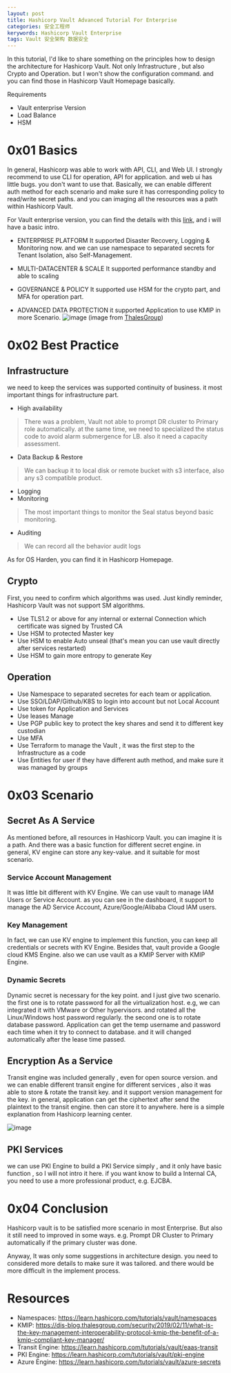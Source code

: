 ```yaml
---
layout: post
title: Hashicorp Vault Advanced Tutorial For Enterprise
categories: 安全工程师
kerywords: Hashicorp Vault Enterprise
tags: Vault 安全架构 数据安全
---
```


In this tutorial, I'd like to share something on the principles how to design the architecture for Hashicorp Vault. Not only Infrastructure , but also Crypto and Operation. but I won't show the configuration command. and you can find those in Hashicorp Vault Homepage basically.

Requirements
* Vault enterprise Version
* Load Balance
* HSM

# 0x01 Basics

In general, Hashicorp was able to work with API, CLI, and Web UI.  I strongly recommend to use CLI for operation, API for application. and web ui has little bugs. you don't want to use that.  Basically, we can enable different auth method for each scenario and make sure it has corresponding  policy to read/write secret paths. and you can imaging  all the resources was a path within Hashicorp Vault.

For Vault enterprise version, you can find the details with this [link](https://www.hashicorp.com/products/vault/pricing), and i will have a basic intro.

* ENTERPRISE PLATFORM
It supported Disaster Recovery,  Logging & Monitoring now.  and we can use namespace to separated secrets for Tenant Isolation, also Self-Management.

* MULTI-DATACENTER & SCALE
It supported performance standby and able to scaling 

* GOVERNANCE & POLICY
It supported use HSM for the crypto part, and MFA for operation part.

* ADVANCED DATA PROTECTION
it supported Application to use KMIP in more Scenario.
![image](https://img.iami.xyz/images/110409935-083b1580-80c3-11eb-85ca-93dd3ccdfcaa.png)
(image from [ThalesGroup](https://dis-blog.thalesgroup.com/security/2019/02/11/what-is-the-key-management-interoperability-protocol-kmip-the-benefit-of-a-kmip-compliant-key-manager/))

# 0x02 Best Practice

## Infrastructure

we need to keep the services  was supported continuity of business.  it most important things for infrastructure part.

* High availability 
> There was a problem, Vault not able to prompt DR cluster to Primary role automatically. at the same time, we need to specialized the status code to avoid alarm submergence for LB.  also it need a capacity assessment.
* Data Backup & Restore
> We can backup it to  local disk or remote bucket with s3 interface, also any s3 compatible product.
* Logging
* Monitoring
> The most important things to monitor the Seal status beyond basic monitoring.
* Auditing
> We can record all the behavior audit logs

As for OS Harden, you can find it in Hashicorp Homepage.

## Crypto

First, you need to confirm which  algorithms was used.  Just kindly reminder, Hashicorp Vault was not support SM algorithms.
* Use TLS1.2 or above for any internal or external Connection which certificate was signed by Trusted CA
* Use HSM to protected Master key 
* Use HSM to enable Auto unseal (that's mean you can use vault directly  after services restarted) 
* Use HSM to gain more entropy to generate Key


## Operation

* Use Namespace to separated  secretes for each team or application.
* Use SSO/LDAP/Github/K8S to login into account but not  Local Account
* Use token for Application and Services
* Use leases Manage
* Use PGP public key to protect the  key shares and send it to different key custodian
* Use MFA
* Use Terraform to manage the Vault , it was the first step to the Infrastructure as a code
* Use Entities for user if they have different auth method, and make sure it was managed by groups 

# 0x03 Scenario

## Secret As A Service
As mentioned before, all resources in Hashicorp Vault. you can imagine it is a path.  And there was a basic function  for  different secret engine. in general, KV engine can store any key-value.  and it suitable  for most scenario.   

### Service Account Management 
It was little bit different with KV Engine.  We can use vault to manage IAM Users or Service Account. as you can see in the dashboard, it support to manage the AD Service Account, Azure/Google/Alibaba Cloud IAM users. 

### Key Management 
In fact, we can use KV engine to implement this function, you can keep all credentials or secrets with KV Engine.  Besides that, vault provide a Google cloud KMS Engine.  also we can use vault as a KMIP Server with KMIP Engine. 

### Dynamic Secrets
Dynamic secret  is necessary for the key point. and I just give two scenario.  the first one is to rotate password for all the virtualization host.  e.g, we can integrated it with VMware or Other hypervisors. and rotated all the Linux/Windows host password regularly.  the second one is to rotate database password.  Application can get the temp username and password  each time when it try to connect  to database.  and it will changed automatically  after the lease time passed.

## Encryption As a Service
Transit engine was included generally ,  even for open source version. and we can enable different transit engine for different services , also it was able to store & rotate the transit key.  and it support version management for the key.  in general,  application can get the ciphertext after send the plaintext to the transit engine. then can store it to anywhere.  here is a simple explanation from Hashicorp learning center. 

![image](https://img.iami.xyz/images/110428807-ddfa4f80-80e4-11eb-9d2e-d7ed2ba5d26e.png)

## PKI Services 
we can use PKI Engine to build a  PKI Service simply , and it only have basic function , so I will not intro it here. if you want know to build a Internal CA, you need to use a more professional product, e.g. EJCBA.  

# 0x04 Conclusion 

Hashicorp vault is to be satisfied more scenario in most Enterprise.  But also it still need to improved in some ways.  e.g. Prompt DR Cluster to Primary  automatically if the primary cluster was done.   

Anyway,  It was only some suggestions in architecture design. you need to considered more details to make sure it was tailored.  and there would be more difficult in the implement process.  

# Resources
* Namespaces: https://learn.hashicorp.com/tutorials/vault/namespaces
* KMIP:  https://dis-blog.thalesgroup.com/security/2019/02/11/what-is-the-key-management-interoperability-protocol-kmip-the-benefit-of-a-kmip-compliant-key-manager/
* Transit Engine: https://learn.hashicorp.com/tutorials/vault/eaas-transit
* PKI Engine: https://learn.hashicorp.com/tutorials/vault/pki-engine
* Azure Engine: https://learn.hashicorp.com/tutorials/vault/azure-secrets